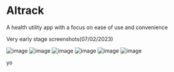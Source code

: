 # Altrack
A health utility app with a focus on ease of use and convenience 

Very early stage screenshots(07/02/2023)

![image](https://user-images.githubusercontent.com/49814390/220405744-6a4ce5d8-8557-4786-8a63-9431569d55b0.png)
![image](https://user-images.githubusercontent.com/49814390/220405813-3f053835-ed26-4dad-87c9-e87bd9330bbb.png)
![image](https://user-images.githubusercontent.com/49814390/220405877-74fb3ddb-74e6-4b92-baff-06dca405cec1.png)
![image](https://user-images.githubusercontent.com/49814390/220405921-35a5bfa4-893d-4572-8b87-326e2fbfd08f.png)
![image](https://user-images.githubusercontent.com/49814390/220405955-40e735cd-9d79-477b-8e8e-29b4b56e7b28.png)
![image](https://user-images.githubusercontent.com/49814390/220405999-a466b5ef-a201-44b3-9a9a-a3ccc5f9884c.png)

yo

